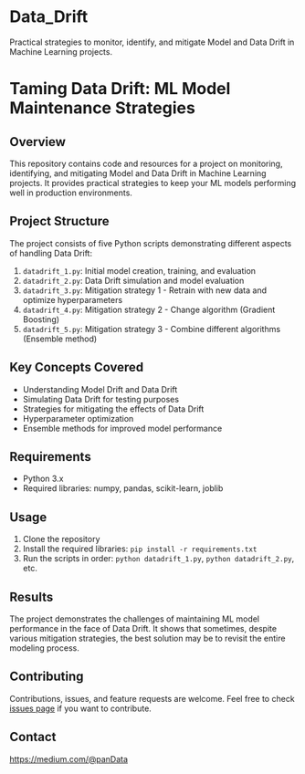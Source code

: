# Data_Drift
Practical strategies to monitor, identify, and mitigate Model and Data Drift in Machine Learning projects. 

# Taming Data Drift: ML Model Maintenance Strategies

## Overview

This repository contains code and resources for a project on monitoring, identifying, and mitigating Model and Data Drift in Machine Learning projects. It provides practical strategies to keep your ML models performing well in production environments.

## Project Structure

The project consists of five Python scripts demonstrating different aspects of handling Data Drift:

1. `datadrift_1.py`: Initial model creation, training, and evaluation
2. `datadrift_2.py`: Data Drift simulation and model evaluation
3. `datadrift_3.py`: Mitigation strategy 1 - Retrain with new data and optimize hyperparameters
4. `datadrift_4.py`: Mitigation strategy 2 - Change algorithm (Gradient Boosting)
5. `datadrift_5.py`: Mitigation strategy 3 - Combine different algorithms (Ensemble method)

## Key Concepts Covered

- Understanding Model Drift and Data Drift
- Simulating Data Drift for testing purposes
- Strategies for mitigating the effects of Data Drift
- Hyperparameter optimization
- Ensemble methods for improved model performance

## Requirements

- Python 3.x
- Required libraries: numpy, pandas, scikit-learn, joblib

## Usage

1. Clone the repository
2. Install the required libraries: `pip install -r requirements.txt`
3. Run the scripts in order: `python datadrift_1.py`, `python datadrift_2.py`, etc.

## Results

The project demonstrates the challenges of maintaining ML model performance in the face of Data Drift. It shows that sometimes, despite various mitigation strategies, the best solution may be to revisit the entire modeling process.

## Contributing

Contributions, issues, and feature requests are welcome. Feel free to check [issues page](../../issues) if you want to contribute.


## Contact

https://medium.com/@panData

